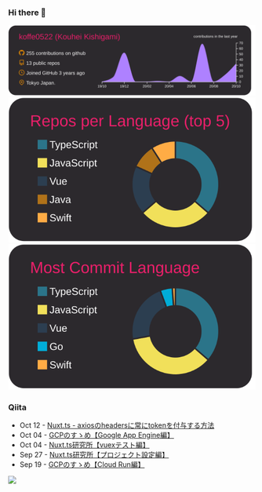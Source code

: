 ### Hi there 👋

[![](https://raw.githubusercontent.com/koffe0522/koffe0522/main/profile-summary-card-output/monokai/0-profile-details.svg)](https://github.com/vn7n24fzkq/github-profile-summary-cards)
[![](https://raw.githubusercontent.com/koffe0522/koffe0522/main/profile-summary-card-output/monokai/1-repos-per-language.svg)](https://github.com/vn7n24fzkq/github-profile-summary-cards)
[![](https://raw.githubusercontent.com/koffe0522/koffe0522/main/profile-summary-card-output/monokai/2-most-commit-language.svg)](https://github.com/vn7n24fzkq/github-profile-summary-cards)

### Qiita

<!-- qiita start -->
- Oct 12 - [Nuxt.ts - axiosのheadersに常にtokenを付与する方法](https://qiita.com/ovama-koffee/items/750284d9dca833da047e)
- Oct 04 - [GCPのすゝめ【Google App Engine編】](https://qiita.com/ovama-koffee/items/060e64f7121aded4ed44)
- Oct 04 - [Nuxt.ts研究所【vuexテスト編】](https://qiita.com/ovama-koffee/items/99a13366c8a41311a0f1)
- Sep 27 - [Nuxt.ts研究所【プロジェクト設定編】](https://qiita.com/ovama-koffee/items/d93a51076f310cca6e47)
- Sep 19 - [GCPのすゝめ【Cloud Run編】](https://qiita.com/ovama-koffee/items/abebbcff788c47368659)
<!-- qiita end -->

![](https://komarev.com/ghpvc/?username=koffe0522&color=green)

<!--
**koffe0522/koffe0522** is a ✨ _special_ ✨ repository because its `README.md` (this file) appears on your GitHub profile.

Here are some ideas to get you started:

- 🔭 I’m currently working on ...
- 🌱 I’m currently learning ...
- 👯 I’m looking to collaborate on ...
- 🤔 I’m looking for help with ...
- 💬 Ask me about ...
- 📫 How to reach me: ...
- 😄 Pronouns: ...
- ⚡ Fun fact: ...
-->

